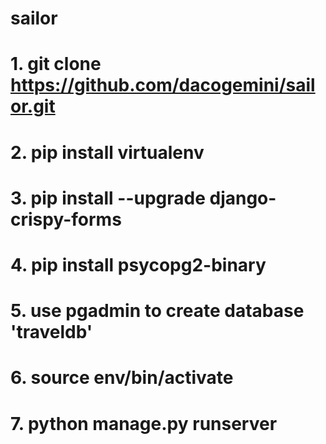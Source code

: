 # sailor
# 1. git clone https://github.com/dacogemini/sailor.git
# 2. pip install virtualenv
# 3. pip install --upgrade django-crispy-forms
# 4. pip install psycopg2-binary
# 5. use pgadmin to create database 'traveldb'
# 6. source env/bin/activate
# 7. python manage.py runserver
